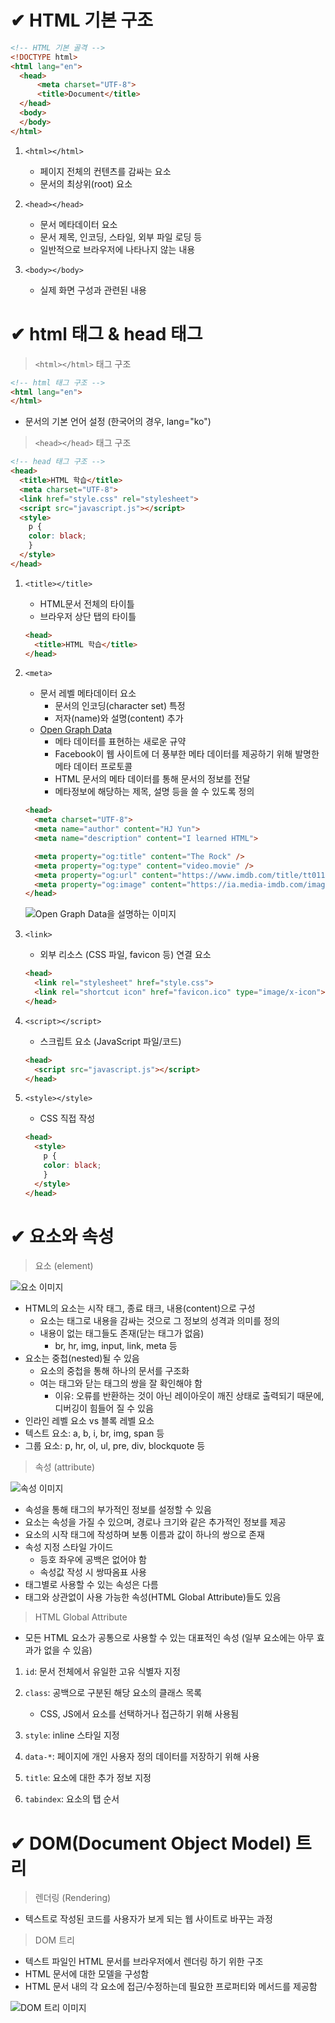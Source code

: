 # ✔ HTML 기본 구조

```html
<!-- HTML 기본 골격 -->
<!DOCTYPE html>
<html lang="en">
  <head>
      <meta charset="UTF-8">
      <title>Document</title>
  </head>
  <body>
  </body>
</html>
```

1. `<html></html>`
   - 페이지 전체의 컨텐츠를 감싸는 요소
   - 문서의 최상위(root) 요소

2. `<head></head>`
   - 문서 메타데이터 요소
   - 문서 제목, 인코딩, 스타일, 외부 파일 로딩 등
   - 일반적으로 브라우저에 나타나지 않는 내용

3. `<body></body>`
   - 실제 화면 구성과 관련된 내용



# ✔ html 태그 & head 태그

> `<html></html>` 태그 구조

```html
<!-- html 태그 구조 -->
<html lang="en">
</html>
```

- 문서의 기본 언어 설정 (한국어의 경우, lang="ko")

> `<head></head>` 태그 구조

```html
<!-- head 태그 구조 -->
<head>
  <title>HTML 학습</title>
  <meta charset="UTF-8">
  <link href="style.css" rel="stylesheet">
  <script src="javascript.js"></script>
  <style>
    p {
    color: black;
    }
  </style>
</head>
```

1. `<title></title>`
   
   - HTML문서 전체의 타이틀
   - 브라우저 상단 탭의 타이틀
    
    ```html
    <head>
      <title>HTML 학습</title>
    </head>
    ```

2. `<meta>`
   
   - 문서 레벨 메타데이터 요소
     - 문서의 인코딩(character set) 특정
     - 저자(name)와 설명(content) 추가
   - [Open Graph Data](https://ogp.me/)
     - 메타 데이터를 표현하는 새로운 규약
     - Facebook이 웹 사이트에 더 풍부한 메타 데이터를 제공하기 위해 발명한 메타 데이터 프로토콜
     - HTML 문서의 메타 데이터를 통해 문서의 정보를 전달
     - 메타정보에 해당하는 제목, 설명 등을 쓸 수 있도록 정의
  
    ```html
    <head>
      <meta charset="UTF-8">
      <meta name="author" content="HJ Yun">
      <meta name="description" content="I learned HTML">

      <meta property="og:title" content="The Rock" />
      <meta property="og:type" content="video.movie" />
      <meta property="og:url" content="https://www.imdb.com/title/tt0117500/" />
      <meta property="og:image" content="https://ia.media-imdb.com/images/rock.jpg" />
    </head>
    ```

    ![Open Graph Data을 설명하는 이미지](https://miro.medium.com/max/1400/1*PHdFEeCVNiPYUFC3IX45MA.png)

3. `<link>`
   
   - 외부 리소스 (CSS 파일, favicon 등) 연결 요소

    ```html
    <head>
      <link rel="stylesheet" href="style.css">
      <link rel="shortcut icon" href="favicon.ico" type="image/x-icon">
    </head>
    ```

4. `<script></script>`
   
   - 스크립트 요소 (JavaScript 파일/코드)

    ```html
    <head>
      <script src="javascript.js"></script>
    </head>
    ```

5. `<style></style>`
   
   - CSS 직접 작성

    ```html
    <head>
      <style>
        p {
        color: black;
        }
      </style>
    </head>
    ```

# ✔ 요소와 속성

> 요소 (element)

![요소 이미지](HTML/../image/element.png)

- HTML의 요소는 시작 태그, 종료 태크, 내용(content)으로 구성
  - 요소는 태그로 내용을 감싸는 것으로 그 정보의 성격과 의미를 정의
  - 내용이 없는 태그들도 존재(닫는 태그가 없음)
    - br, hr, img, input, link, meta 등
- 요소는 중첩(nested)될 수 있음
  - 요소의 중첩을 통해 하나의 문서를 구조화
  - 여는 태그와 닫는 태그의 쌍을 잘 확인해야 함
    - 이유: 오류를 반환하는 것이 아닌 레이아웃이 깨진 상태로 출력되기 때문에, 디버깅이 힘들어 질 수 있음
- 인라인 레벨 요소 vs 블록 레벨 요소
- 텍스트 요소: a, b, i, br, img, span 등
- 그룹 요소: p, hr, ol, ul, pre, div, blockquote 등

> 속성 (attribute)

![속성 이미지](HTML/../image/attribute.png)

- 속성을 통해 태그의 부가적인 정보를 설정할 수 있음
- 요소는 속성을 가질 수 있으며, 경로나 크기와 같은 추가적인 정보를 제공
- 요소의 시작 태그에 작성하며 보통 이름과 값이 하나의 쌍으로 존재
- 속성 지정 스타일 가이드
  - 등호 좌우에 공백은 없어야 함
  - 속성값 작성 시 쌍따옴표 사용
- 태그별로 사용할 수 있는 속성은 다름
- 태그와 상관없이 사용 가능한 속성(HTML Global Attribute)들도 있음

> HTML Global Attribute
- 모든 HTML 요소가 공통으로 사용할 수 있는 대표적인 속성 (일부 요소에는 아무 효과가 없을 수 있음)

1. `id`: 문서 전체에서 유일한 고유 식별자 지정
   
2. `class`: 공백으로 구분된 해당 요소의 클래스 목록
   - CSS, JS에서 요소를 선택하거나 접근하기 위해 사용됨

3. `style`: inline 스타일 지정

4. `data-*`: 페이지에 개인 사용자 정의 데이터를 저장하기 위해 사용

5. `title`: 요소에 대한 추가 정보 지정

6. `tabindex`: 요소의 탭 순서



# ✔ DOM(Document Object Model) 트리
> 렌더링 (Rendering)
- 텍스트로 작성된 코드를 사용자가 보게 되는 웹 사이트로 바꾸는 과정
  
> DOM 트리
- 텍스트 파일인 HTML 문서를 브라우저에서 렌더링 하기 위한 구조
- HTML 문서에 대한 모델을 구성함
- HTML 문서 내의 각 요소에 접근/수정하는데 필요한 프로퍼티와 메서드를 제공함

![DOM 트리 이미지](image/DOM-model.svg)
